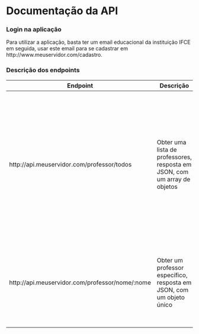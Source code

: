 <h1>Documentação da API</h1>

<h3>Login na aplicação</h3>
<p>
    Para utilizar a aplicação, basta ter um email educacional da instituição IFCE
    em seguida, usar este email para se cadastrar em http://www.meuservidor.com/cadastro.
</p>

<h3>Descrição dos endpoints</h3>
<table>
    <thead>
        <th>Endpoint</th> <th>Descrição</th> <th>Retorno</th>
    </thead>
    <tr>
        <td>http://api.meuservidor.com/professor/todos</td>
        <td>Obter uma lista de professores, resposta em JSON, com um array de objetos</td>
        <td>
            <pre>
                <code>
                    [
                        {nome: 'Ana', area: 'Computação Gráfica'},
                        {nome: 'Beatriz', area: 'Engenharia de Software'},
                        {nome: 'Marcos', area: 'Banco de dados'}
                    ]
                </code>
            </pre>
        </td>
    </tr>
    <tr>
        <td>http://api.meuservidor.com/professor/nome/:nome</td>
        <td>Obter um professor específico, resposta em JSON, com um objeto único</td>
        <td>
            <pre>
                <code>
                    {
                        "nome": "Ana",
                        "area": "Computação Gráfica"
                    }
                </code>
            </pre>
        </td>
    </tr>
</table>

